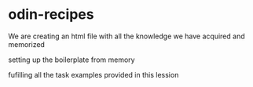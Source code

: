 # odin-recipes
We are creating an html file with all the knowledge we have acquired and memorized 

setting up the boilerplate from memory 

fufilling all the task examples provided in this lession 